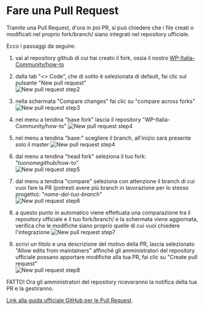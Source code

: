 # Fare una Pull Request

Tramite una Pull Request, d'ora in poi PR, si può chiedere che i file creati o modificati nel proprio fork/branch/ siano integrati nel repository ufficiale.

Ecco i passaggi da seguire:

1. vai al repository github di cui hai creato il fork, ossia il nostro [WP-Italia-Community/how-to](https://github.com/WP-Italia-Community/how-to)

1. dalla tab "<> Code", che di solito è selezionata di default, fai clic sul pulsante "New pull request"   
![New pull request step2](https://github.com/lidialab/how-to/blob/guida-pull-request-con-branch/github/fare-pull-request/immagini/step2.png)

1. nella schermata "Compare changes" fai clic su "compare across forks"   
![New pull request step3](https://github.com/lidialab/how-to/blob/guida-pull-request-con-branch/github/fare-pull-request/immagini/step3.png)

1. nel menu a tendina "base fork" lascia il repository "WP-Italia-Community/how-to" 
![New pull request step4](https://github.com/lidialab/how-to/blob/guida-pull-request-con-branch/github/fare-pull-request/immagini/step4.png)

1. nel menu a tendina "base:" scegliere il branch, all'inizio sarà presente solo il master 
![New pull request step4](https://github.com/lidialab/how-to/blob/guida-pull-request-con-branch/github/fare-pull-request/immagini/step4-5.png)

1. dal menu a tendina "head fork" seleziona il tuo fork: "_tuonomegithub_/how-to"   
![New pull request step5](https://github.com/lidialab/how-to/blob/guida-pull-request-con-branch/github/fare-pull-request/immagini/step5.png)

1. dal menu a tendina "compare" seleziona con attenzione il branch di cui vuoi fare la PR (potresti avere più branch in lavorazione per lo stesso progetto): "_nome-del-tuo-branch_"   
![New pull request step6](https://github.com/lidialab/how-to/blob/guida-pull-request-con-branch/github/fare-pull-request/immagini/step6.png)

1. a questo punto in automatico viene effettuata una comparazione tra il repository ufficiale e il tuo fork/branch/ e la schermata viene aggiornata, verifica che le modifiche siano proprio quelle di cui vuoi chiedere l'integrazione
![New pull request step7](https://github.com/lidialab/how-to/blob/guida-pull-request-con-branch/github/fare-pull-request/immagini/step7.png)

1. scrivi un titolo e una descrizione del motivo della PR, lascia selezionato "Allow edits from maintainers" affinché gli amministratori del repository ufficiale possano apportare modifiche alla tua PR, fai clic su "Create pull request"   
![New pull request step8](https://github.com/lidialab/how-to/blob/guida-pull-request-con-branch/github/fare-pull-request/immagini/step8.png)


FATTO!
Ora gli amministratori del repository riceveranno la notifica della tua PR e la gestiranno.


[Link alla guida ufficiale GitHub per le Pull Request](https://help.github.com/articles/creating-a-pull-request-from-a-fork/).
